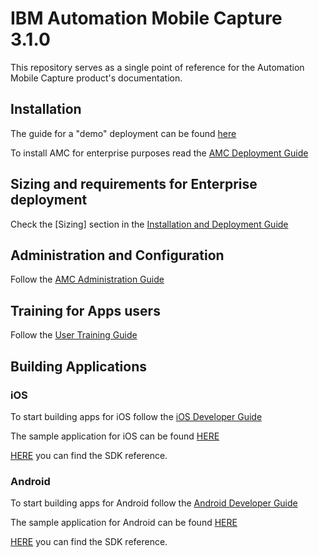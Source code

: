 # IBM Automation Mobile Capture 3.1.0

This repository serves as a single point of reference for the Automation Mobile Capture product's documentation.

## Installation

The guide for a "demo" deployment can be found [here](https://github.com/ibm-ecm/automation-mobile-capture-local-deployment)

To install AMC for enterprise purposes read the [AMC Deployment Guide]()

## Sizing and requirements for Enterprise deployment

Check the [Sizing] section in the [Installation and Deployment Guide]()

## Administration and Configuration

Follow the [AMC Administration Guide](admin/AMC_Administration_Guide.md)

## Training for Apps users 

Follow the [User Training Guide]()

## Building  Applications

### iOS 
To start building apps for iOS follow the [iOS Developer Guide]()

The sample application for iOS can be found [HERE]()

[HERE]() you can find the SDK reference.

### Android
To start building apps for Android follow the [Android Developer Guide]()

The sample application for Android can be found [HERE]()

[HERE]() you can find the SDK reference.
